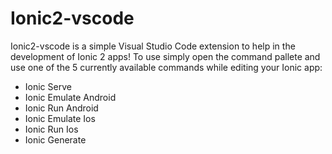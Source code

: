 # Ionic2-vscode
Ionic2-vscode is a simple Visual Studio Code extension to help in the development of Ionic 2 apps! To use simply open
the command pallete and use one of the 5 currently available commands while editing your Ionic app:

* Ionic Serve
* Ionic Emulate Android
* Ionic Run Android
* Ionic Emulate Ios
* Ionic Run Ios
* Ionic Generate

